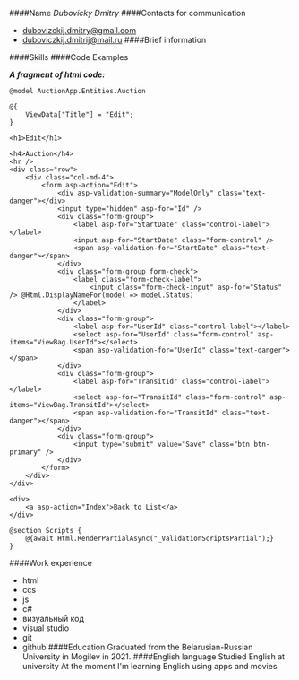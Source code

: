 ####Name
_Dubovicky Dmitry_
####Contacts for communication
+ dubovizckij.dmitry@gmail.com
+ duboviczkij.dmitrij@mail.ru
####Brief information

####Skills
####Code Examples

___A fragment of html code:___
```
@model AuctionApp.Entities.Auction

@{
    ViewData["Title"] = "Edit";
}

<h1>Edit</h1>

<h4>Auction</h4>
<hr />
<div class="row">
    <div class="col-md-4">
        <form asp-action="Edit">
            <div asp-validation-summary="ModelOnly" class="text-danger"></div>
            <input type="hidden" asp-for="Id" />
            <div class="form-group">
                <label asp-for="StartDate" class="control-label"></label>
                <input asp-for="StartDate" class="form-control" />
                <span asp-validation-for="StartDate" class="text-danger"></span>
            </div>
            <div class="form-group form-check">
                <label class="form-check-label">
                    <input class="form-check-input" asp-for="Status" /> @Html.DisplayNameFor(model => model.Status)
                </label>
            </div>
            <div class="form-group">
                <label asp-for="UserId" class="control-label"></label>
                <select asp-for="UserId" class="form-control" asp-items="ViewBag.UserId"></select>
                <span asp-validation-for="UserId" class="text-danger"></span>
            </div>
            <div class="form-group">
                <label asp-for="TransitId" class="control-label"></label>
                <select asp-for="TransitId" class="form-control" asp-items="ViewBag.TransitId"></select>
                <span asp-validation-for="TransitId" class="text-danger"></span>
            </div>
            <div class="form-group">
                <input type="submit" value="Save" class="btn btn-primary" />
            </div>
        </form>
    </div>
</div>

<div>
    <a asp-action="Index">Back to List</a>
</div>

@section Scripts {
    @{await Html.RenderPartialAsync("_ValidationScriptsPartial");}
}

```
####Work experience
+ html
+ ccs
+ js
+ c#
+ визуальный код
+ visual studio
+ git
+ github
####Education
Graduated from the Belarusian-Russian University in Mogilev in 2021. 
####English language
Studied English at university
At the moment I'm learning English using apps and movies